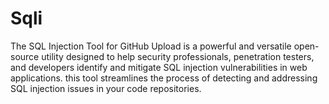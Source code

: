 # Sqli
The SQL Injection  Tool for GitHub Upload is a powerful and versatile open-source utility designed to help security professionals, penetration testers, and developers identify and mitigate SQL injection vulnerabilities in web applications.  this tool streamlines the process of detecting and addressing SQL injection issues in your code repositories.
